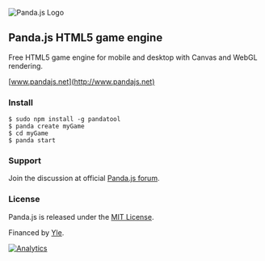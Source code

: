 ![Panda.js Logo](http://www.pandajs.net/img/panda_178x120.png)

## Panda.js HTML5 game engine

Free HTML5 game engine for mobile and desktop with Canvas and WebGL rendering.

[www.pandajs.net](http://www.pandajs.net)

### Install

    $ sudo npm install -g pandatool
    $ panda create myGame
    $ cd myGame
    $ panda start

### Support

Join the discussion at official [Panda.js forum](http://www.html5gamedevs.com/forum/19-pandajs/).

### License

Panda.js is released under the [MIT License](http://opensource.org/licenses/MIT).

Financed by [Yle](http://en.wikipedia.org/wiki/Yle).

[![Analytics](https://ga-beacon.appspot.com/UA-42024756-3/panda.js/index?pixel)](https://github.com/igrigorik/ga-beacon)
